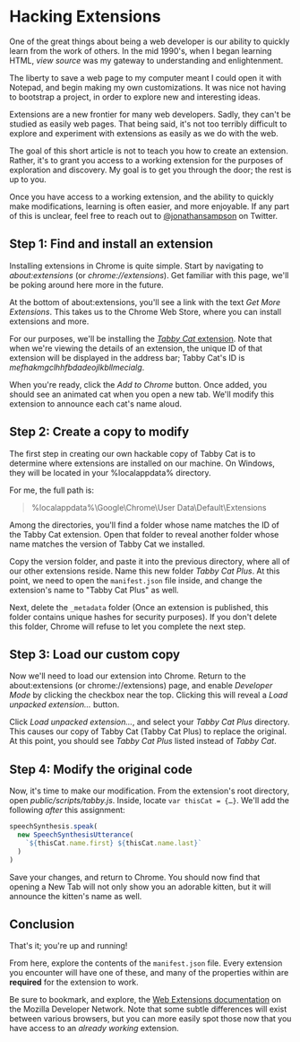 # Hacking Extensions

One of the great things about being a web developer is our ability to quickly learn from the work of others. In the mid 1990's, when I began learning HTML, _view source_ was my gateway to understanding and enlightenment.

The liberty to save a web page to my computer meant I could open it with Notepad, and begin making my own customizations. It was nice not having to bootstrap a project, in order to explore new and interesting ideas.

Extensions are a new frontier for many web developers. Sadly, they can't be studied as easily web pages. That being said, it's not too terribly difficult to explore and experiment with extensions as easily as we do with the web.

The goal of this short article is not to teach you how to create an extension. Rather, it's to grant you access to a working extension for the purposes of exploration and discovery. My goal is to get you through the door; the rest is up to you.

Once you have access to a working extension, and the ability to quickly make modifications, learning is often easier, and more enjoyable. If any part of this is unclear, feel free to reach out to [@jonathansampson](https://twitter.com/jonathansampson) on Twitter.

## Step 1: Find and install an extension

Installing extensions in Chrome is quite simple. Start by navigating to _about:extensions_ (or _chrome://extensions_). Get familiar with this page, we'll be poking around here more in the future.

At the bottom of about:extensions, you'll see a link with the text _Get More Extensions_. This takes us to the Chrome Web Store, where you can install extensions and more.

For our purposes, we'll be installing the [_Tabby Cat_ extension](https://chrome.google.com/webstore/detail/tabby-cat/mefhakmgclhhfbdadeojlkbllmecialg?hl=en-US). Note that when we're viewing the details of an extension, the unique ID of that extension will be displayed in the address bar; Tabby Cat's ID is _mefhakmgclhhfbdadeojlkbllmecialg_.

When you're ready, click the _Add to Chrome_ button. Once added, you should see an animated cat when you open a new tab. We'll modify this extension to announce each cat's name aloud.

## Step 2: Create a copy to modify

The first step in creating our own hackable copy of Tabby Cat is to determine where extensions are installed on our machine. On Windows, they will be located in your %localappdata% directory.

For me, the full path is:

> %localappdata%\Google\Chrome\User Data\Default\Extensions

Among the directories, you'll find a folder whose name matches the ID of the Tabby Cat extension. Open that folder to reveal another folder whose name matches the version of Tabby Cat we installed.

Copy the version folder, and paste it into the previous directory, where all of our other extensions reside. Name this new folder _Tabby Cat Plus_. At this point, we need to open the `manifest.json` file inside, and change the extension's name to "Tabby Cat Plus" as well.

Next, delete the `_metadata` folder (Once an extension is published, this folder contains unique hashes for security purposes). If you don't delete this folder, Chrome will refuse to let you complete the next step.

## Step 3: Load our custom copy

Now we'll need to load our extension into Chrome. Return to the about:extensions (or chrome://extensions) page, and enable _Developer Mode_ by clicking the checkbox near the top. Clicking this will reveal a _Load unpacked extension…_ button.

Click _Load unpacked extension…_, and select your _Tabby Cat Plus_ directory. This causes our copy of Tabby Cat (Tabby Cat Plus) to replace the original. At this point, you should see _Tabby Cat Plus_ listed instead of _Tabby Cat_.

## Step 4: Modify the original code

Now, it's time to make our modification. From the extension's root directory, open _public/scripts/tabby.js_. Inside, locate `var thisCat = {…}`. We'll add the following _after_ this assignment:

```js
speechSynthesis.speak(
  new SpeechSynthesisUtterance(
    `${thisCat.name.first} ${thisCat.name.last}`
  )
)
```

Save your changes, and return to Chrome. You should now find that opening a New Tab will not only show you an adorable kitten, but it will announce the kitten's name as well.

## Conclusion

That's it; you're up and running!

From here, explore the contents of the `manifest.json` file. Every extension you encounter will have one of these, and many of the properties within are **required** for the extension to work.

Be sure to bookmark, and explore, the [Web Extensions documentation](https://developer.mozilla.org/en-US/Add-ons/WebExtensions) on the Mozilla Developer Network. Note that some subtle differences will exist between various browsers, but you can more easily spot those now that you have access to an _already working_ extension.